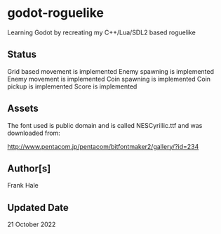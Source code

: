 # godot-roguelike

Learning Godot by recreating my C++/Lua/SDL2 based roguelike

## Status

Grid based movement is implemented
Enemy spawning is implemented
Enemy movement is implemented
Coin spawning is implemented
Coin pickup is implemented
Score is implemented

## Assets

The font used is public domain and is called NESCyrillic.ttf and was downloaded
from:

<http://www.pentacom.jp/pentacom/bitfontmaker2/gallery/?id=234>

## Author[s]

Frank Hale

## Updated Date

21 October 2022
